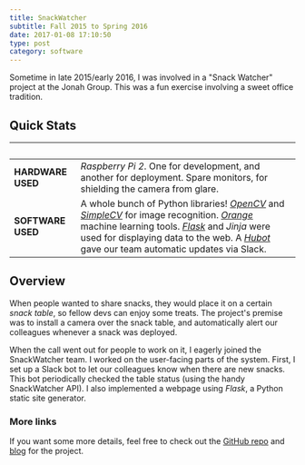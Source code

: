 ```yaml
---
title: SnackWatcher
subtitle: Fall 2015 to Spring 2016
date: 2017-01-08 17:10:50
type: post
category: software
---
```


Sometime in late 2015/early 2016, I was involved in a "Snack Watcher" project at the Jonah Group. This was a fun exercise involving a sweet office tradition.

<!-- more -->

## Quick Stats
&nbsp;                  | &nbsp;
----------------------- | ----------
**HARDWARE USED** | *Raspberry Pi 2*. One for development, and another for deployment. Spare monitors, for shielding the camera from glare.
**SOFTWARE USED** | A whole bunch of Python libraries! [*OpenCV*](http://opencv.org/) and [*SimpleCV*](http://simplecv.org/) for image recognition. [*Orange*](https://orange.biolab.si/) machine learning tools. [*Flask*](http://flask.pocoo.org/) and *Jinja* were used for displaying data to the web. A [*Hubot*](https://hubot.github.com/) gave our team automatic updates via Slack.

## Overview

When people wanted to share snacks, they would place it on a certain _snack table_, so fellow devs can enjoy some treats. The project's premise was to install a camera over the snack table, and automatically alert our colleagues whenever a snack was deployed.

When the call went out for people to work on it, I eagerly joined the SnackWatcher team. I worked on the user-facing parts of the system. First, I set up a Slack bot to let our colleagues know when there are new snacks. This bot periodically checked the table status (using the handy SnackWatcher API). I also implemented a webpage using *Flask*, a Python static site generator.

### More links
If you want some more details, feel free to check out the [GitHub repo](https://github.com/jonahgroup/SnackWatcher) and [blog](https://jonahgroup.github.io/SnackWatcher/) for the project.
